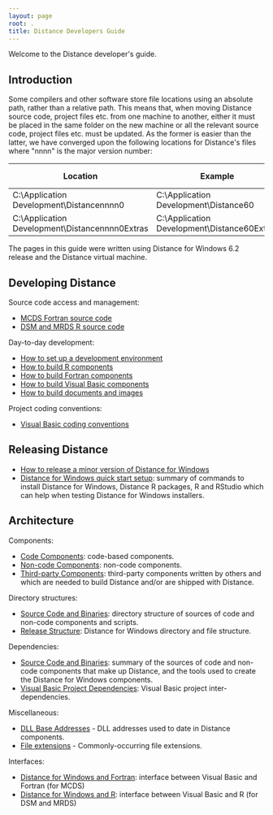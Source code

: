 ```yaml
---
layout: page
root: .
title: Distance Developers Guide
---
```


Welcome to the Distance developer's guide.

Introduction
------------

Some compilers and other software store file locations using an absolute path, rather than a relative path. This means that, when moving Distance source code, project files etc. from one machine to another, either it must be placed in the same folder on the new machine or all the relevant source code, project files etc. must be updated. As the former is easier than the latter, we have converged upon the following locations for Distance's files where "nnnn" is the major version number:

| Location | Example | Short-hand in this guide |
| -------- | ------- | ------------------------ |
| C:\Application Development\Distancennnn0 | C:\Application Development\Distance60 | %BASE% |
| C:\Application Development\Distancennnn0Extras | C:\Application Development\Distance60Extras | %BASE%Extras |

The pages in this guide were written using Distance for Windows 6.2 release and the Distance virtual machine.

Developing Distance
-------------------

Source code access and management:

* [MCDS Fortran source code](./developer/McdsSourceCode.html)
* [DSM and MRDS R source code](./developer/DsmMrdsSourceCode.html)

Day-to-day development:

* [How to set up a development environment](./developer/SetUpDevelopmentEnvironment.html)
* [How to build R components](./developer/BuildR.html)
* [How to build Fortran components](./developer/BuildFortran.html)
* [How to build Visual Basic components](./developer/BuildVisualBasic.html)
* [How to build documents and images](./developer/BuildDocumentsImages.html)

Project coding conventions:

* [Visual Basic coding conventions](./developer/VisualBasicCodingConventions.html)

Releasing Distance
------------------

* [How to release a minor version of Distance for Windows](./developer/ReleaseMinor.html)
* [Distance for Windows quick start setup](./developer/QuickStartSetup.html): summary of commands to install Distance for Windows, Distance R packages, R and RStudio which can help when testing Distance for Windows installers.

Architecture
------------

Components:

* [Code Components](./developer/CodeComponents.html): code-based components.
* [Non-code Components](./developer/NonCodeComponents.html): non-code components.
* [Third-party Components](./developer/ThirdPartyComponents.html): third-party components written by others and which are needed to build Distance and/or are shipped with Distance.

Directory structures:

* [Source Code and Binaries](./developer/SourceCodeAndBinaries.html): directory structure of sources of code and non-code components and scripts.
* [Release Structure](./developer/ReleaseStructure.html): Distance for Windows directory and file structure.

Dependencies:

* [Source Code and Binaries](./developer/SourceCodeAndBinaries.html): summary of the sources of code and non-code components that make up Distance, and the tools used to create the Distance for Windows components. 
* [Visual Basic Project Dependencies](./developer/VisualBasicProjectDependencies.html): Visual Basic project inter-dependencies.

Miscellaneous:

* [DLL Base Addresses](./developer/DllBaseAddresses.html) - DLL addresses used to date in Distance components.
* [File extensions](./developer/FileExtensions.html) - Commonly-occurring file extensions.

Interfaces:

* [Distance for Windows and Fortran](./developer/ArchitectureFortran.html): interface between Visual Basic and Fortran (for MCDS)
* [Distance for Windows and R](./developer/ArchitectureR.html): interface between Visual Basic and R (for DSM and MRDS)
